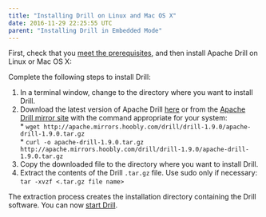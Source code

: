```yaml
---
title: "Installing Drill on Linux and Mac OS X"
date: 2016-11-29 22:25:55 UTC
parent: "Installing Drill in Embedded Mode"
---
```

First, check that you [meet the prerequisites]({{site.baseurl}}/docs/embedded-mode-prerequisites), and then install Apache Drill on Linux or Mac OS X:

Complete the following steps to install Drill:  

1. In a terminal window, change to the directory where you want to install Drill.  
2. Download the latest version of Apache Drill [here](http://apache.mirrors.hoobly.com/drill/drill-1.9.0/apache-drill-1.9.0.tar.gz) or from the [Apache Drill mirror site](http://www.apache.org/dyn/closer.cgi/drill/drill-1.9.0/apache-drill-1.9.0.tar.gz) with the command appropriate for your system:  
       * `wget http://apache.mirrors.hoobly.com/drill/drill-1.9.0/apache-drill-1.9.0.tar.gz`  
       * `curl -o apache-drill-1.9.0.tar.gz http://apache.mirrors.hoobly.com/drill/drill-1.9.0/apache-drill-1.9.0.tar.gz`  
3. Copy the downloaded file to the directory where you want to install Drill.  
4. Extract the contents of the Drill `.tar.gz` file. Use sudo only if necessary:  
`tar -xvzf <.tar.gz file name>`  

The extraction process creates the installation directory containing the Drill software. You can now [start Drill]({{site.baseurl}}/docs/starting-drill-on-linux-and-mac-os-x).
